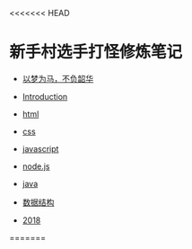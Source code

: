 &lt;&lt;&lt;&lt;&lt;&lt;&lt; HEAD

# 新手村选手打怪修炼笔记

* [以梦为马，不负韶华](https://github.com/xiaodanhuang)

* [Introduction](README.md)

* [html](html/html.md)
* [css](css/css.md)
* [javascript](javascript/javascript.md)
* [node.js](nodejs/node.md)
* [java](java/java.md)
* [数据结构](data_structure/dataStructure.md)
* [2018](2018/2018.md)

=======

# 



